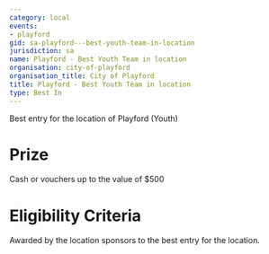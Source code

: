 ```yaml
---
category: local
events:
- playford
gid: sa-playford---best-youth-team-in-location
jurisdiction: sa
name: Playford - Best Youth Team in location
organisation: city-of-playford
organisation_title: City of Playford
title: Playford - Best Youth Team in location
type: Best In
---
```


Best entry for the location of Playford (Youth)

# Prize
Cash or vouchers up to the value of $500

# Eligibility Criteria
Awarded by the location sponsors to the best entry for the location.